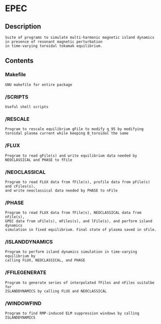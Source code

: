 # EPEC 

## Description

    Suite of programs to simulate multi-harmonic magnetic island dynamics in presence of resonant magnetic perturbation 
    in time-varying toroidal tokamak equilibrium.

## Contents

 ### Makefile
    GNU makefile for entire package

 ### /SCRIPTS
    Useful shell scripts

 ### /RESCALE 
    Program to rescale equilibrium gFile to modify q_95 by modifying toroidal plasma current while keeping B_toroidal the same

 ### /FLUX 
    Program to read gFile(s) and write equilibrium data needed by NEOCLASSICAL and PHASE to fFile

 ### /NEOCLASSICAL 
    Program to read FLUX data from fFile(s), profile data from pFile(s) and cFiles(s), 
	and write neoclassical data needed by PHASE to nFile

 ### /PHASE 
    Program to read FLUX data from fFile(s), NEOCLASSICAL data from nFile(s), 
	GPEC data from uFile(s), mFiles(s), and lFile(s), and perform island dynamics 
	simulation in fixed equilibrium. Final state of plasma saved in sFile.

 ### /ISLANDDYNAMICS 
    Program to perform island dynamics simulation in time-varying equilibrium by 
	calling FLUX, NEOCLASSICAL, and PHASE
	
 ### /FFILEGENERATE
    Program to generate series of interpolated fFiles and nFiles suitalbe for
	ISLANDDYNAMICS by calling FLUX and NEOCLASSICAL	

 ### /WINDOWFIND
    Program to find RMP-induced ELM suppression windows by calling ISLANDDYNAMICS

		
